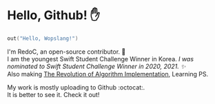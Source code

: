 # Hello, Github! :hand:

```go
out("Hello, Wopslang!")
```

I'm RedoC, an open-source contributor. :hammer:  
I am the youngest Swift Student Challenge Winner in Korea. *I was nominated to Swift Student Challenge Winner in 2020, 2021. ✨*  
Also making [The Revolution of Algorithm Implementation](https://github.com/Wopslang/Wops), Learning PS.

My work is mostly uploading to Github :octocat:.   
It is better to see it. Check it out!
